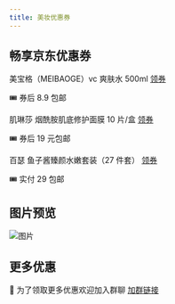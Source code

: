 ```yaml
---
title: 美妆优惠券
---
```


## 畅享京东优惠券

美宝格（MEIBAOGE）vc 爽肤水 500ml
[领券](https://u.jd.com/K8gLsA0)

🎟️ 券后 8.9 包邮

肌琳莎 烟酰胺肌底修护面膜 10 片/盒
[领券](https://u.jd.com/KQ14nYC)

🎟️ 券后 19 元包邮

百瑟 鱼子酱臻颜水嫩套装（27 件套）
[领券](https://u.jd.com/Ki1foY7)

🎟️ 实付 29 包邮

## 图片预览

![图片](/images/meizhuang.webp)

## 更多优惠

👺 为了领取更多优惠欢迎加入群聊
[加群链接](https://work.weixin.qq.com/gm/6c83ecabb445ff6f13b95498a91c03e1)
